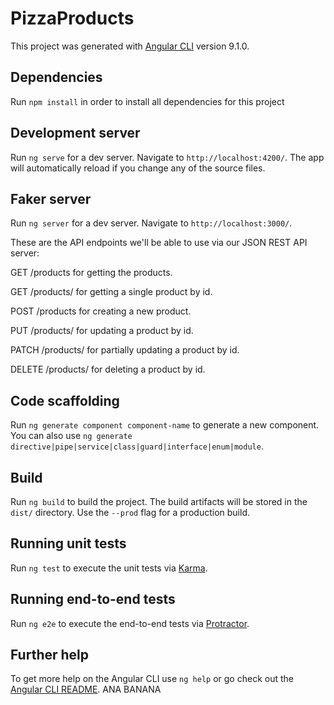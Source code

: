 # PizzaProducts

This project was generated with [Angular CLI](https://github.com/angular/angular-cli) version 9.1.0.

## Dependencies

Run `npm install` in order to install all dependencies for this project 

## Development server

Run `ng serve` for a dev server. Navigate to `http://localhost:4200/`. The app will automatically reload if you change any of the source files.

## Faker server 

Run `ng server` for a dev server. Navigate to `http://localhost:3000/`.

These are the API endpoints we'll be able to use via our JSON REST API server:

GET /products  for getting the products.

GET /products/<id>  for getting a single product by id.
  
POST /products  for creating a new product.

PUT /products/<id>  for updating a product by id.
  
PATCH /products/<id>  for partially updating a product by id.
  
DELETE /products/<id>  for deleting a product by id.

## Code scaffolding

Run `ng generate component component-name` to generate a new component. You can also use `ng generate directive|pipe|service|class|guard|interface|enum|module`.

## Build

Run `ng build` to build the project. The build artifacts will be stored in the `dist/` directory. Use the `--prod` flag for a production build.

## Running unit tests

Run `ng test` to execute the unit tests via [Karma](https://karma-runner.github.io).

## Running end-to-end tests

Run `ng e2e` to execute the end-to-end tests via [Protractor](http://www.protractortest.org/).

## Further help

To get more help on the Angular CLI use `ng help` or go check out the [Angular CLI README](https://github.com/angular/angular-cli/blob/master/README.md).
ANA BANANA